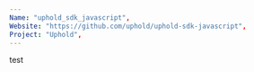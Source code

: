 ```yaml
---
Name: "uphold_sdk_javascript",
Website: "https://github.com/uphold/uphold-sdk-javascript",
Project: "Uphold",
---
```

<!--lang:en--> 
test
<!--lang:es--] 
test
<!--lang:de--] 
test
<!--lang:fr--] 
test
<!--lang:pl--] 
test
<!--lang:uk--] 
test
[!--lang:*-->  
